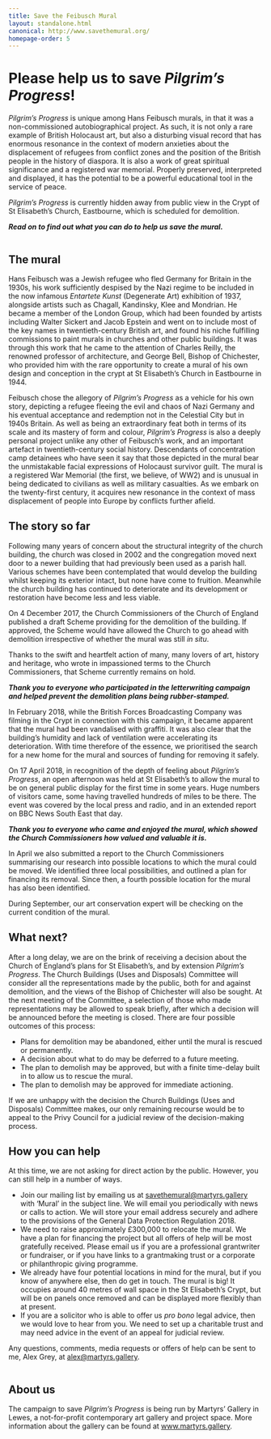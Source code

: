 ```yaml
---
title: Save the Feibusch Mural
layout: standalone.html
canonical: http://www.savethemural.org/
homepage-order: 5
---
```


# Please help us to save <cite>Pilgrim’s Progress</cite>!

<cite>Pilgrim&rsquo;s Progress</cite> is unique among Hans Feibusch murals, in that it was a non-commissioned autobiographical project. As such, it is not only a rare example of British Holocaust art, but also a disturbing visual record that has enormous resonance in the context of modern anxieties about the displacement of refugees from conflict zones and the position of the British people in the history of diaspora. It is also a work of great spiritual significance and a registered war memorial. Properly preserved, interpreted and displayed, it has the potential to be a powerful educational tool in the service of peace.

<cite>Pilgrim&rsquo;s Progress</cite> is currently hidden away from public view in the Crypt of St Elisabeth&rsquo;s Church, Eastbourne, which is scheduled for demolition.

***Read on to find out what you can do to help us save the mural.***

<img src="https://www.martyrs.gallery/images/illustrations/savethemural.jpg" alt="">

## The mural

Hans Feibusch was a Jewish refugee who fled Germany for Britain in the 1930s, his work sufficiently despised by the Nazi regime to be included in the now infamous <cite>Entartete Kunst</cite> (Degenerate Art) exhibition of 1937, alongside artists such as Chagall, Kandinsky, Klee and Mondrian. He became a member of the London Group, which had been founded by artists including Walter Sickert and Jacob Epstein and went on to include most of the key names in twentieth-century British art, and found his niche fulfilling commissions to paint murals in churches and other public buildings. It was through this work that he came to the attention of Charles Reilly, the renowned professor of architecture, and George Bell, Bishop of Chichester, who provided him with the rare opportunity to create a mural of his own design and conception in the crypt at St Elisabeth&rsquo;s Church in Eastbourne in 1944.

Feibusch chose the allegory of <cite>Pilgrim&rsquo;s Progress</cite> as a vehicle for his own story, depicting a refugee fleeing the evil and chaos of Nazi Germany and his eventual acceptance and redemption not in the Celestial City but in 1940s Britain. As well as being an extraordinary feat both in terms of its scale and its mastery of form and colour, <cite>Pilgrim&rsquo;s Progress</cite> is also a deeply personal project unlike any other of Feibusch&rsquo;s work, and an important artefact in twentieth-century social history. Descendants of concentration camp detainees who have seen it say that those depicted in the mural bear the unmistakable facial expressions of Holocaust survivor guilt. The mural is a registered War Memorial (the first, we believe, of WW2) and is unusual in being dedicated to civilians as well as military casualties. As we embark on the twenty-first century, it acquires new resonance in the context of mass displacement of people into Europe by conflicts further afield.

## The story so far

Following many years of concern about the structural integrity of the church building, the church was closed in 2002 and the congregation moved next door to a newer building that had previously been used as a parish hall. Various schemes have been contemplated that would develop the building whilst keeping its exterior intact, but none have come to fruition. Meanwhile the church building has continued to deteriorate and its development or restoration have become less and less viable.

On 4 December 2017, the Church Commissioners of the Church of England published a draft Scheme providing for the demolition of the building. If approved, the Scheme would have allowed the Church to go ahead with demolition irrespective of whether the mural was still <i>in situ</i>.

Thanks to the swift and heartfelt action of many, many lovers of art, history and heritage, who wrote in impassioned terms to the Church Commissioners, that Scheme currently remains on hold.

***Thank you to everyone who participated in the letterwriting campaign and helped prevent the demolition plans being rubber-stamped.***

In February 2018, while the British Forces Broadcasting Company was filming in the Crypt in connection with this campaign, it became apparent that the mural had been vandalised with graffiti. It was also clear that the building&rsquo;s humidity and lack of ventilation were accelerating its deterioration. With time therefore of the essence, we prioritised the search for a new home for the mural and sources of funding for removing it safely.

On 17 April 2018, in recognition of the depth of feeling about <cite>Pilgrim&rsquo;s Progress</cite>, an open afternoon was held at St Elisabeth&rsquo;s to allow the mural to be on general public display for the first time in some years. Huge numbers of visitors came, some having travelled hundreds of miles to be there. The event was covered by the local press and radio, and in an extended report on BBC News South East that day.

***Thank you to everyone who came and enjoyed the mural, which showed the Church Commissioners how valued and valuable it is.***

In April we also submitted a report to the Church Commissioners summarising our research into possible locations to which the mural could be moved. We identified three local possibilities, and outlined a plan for financing its removal. Since then, a fourth possible location for the mural has also been identified.

During September, our art conservation expert will be checking on the current condition of the mural.

## What next?

After a long delay, we are on the brink of receiving a decision about the Church of England&rsquo;s plans for St Elisabeth&rsquo;s, and by extension <cite>Pilgrim&rsquo;s Progress</cite>. The Church Buildings (Uses and Disposals) Committee will consider all the representations made by the public, both for and against demolition, and the views of the Bishop of Chichester will also be sought. At the next meeting of the Committee, a selection of those who made representations may be allowed to speak briefly, after which a decision will be announced before the meeting is closed. There are four possible outcomes of this process:

* Plans for demolition may be abandoned, either until the mural is rescued or permanently.
* A decision about what to do may be deferred to a future meeting.
* The plan to demolish may be approved, but with a finite time-delay built in to allow us to rescue the mural.
* The plan to demolish may be approved for immediate actioning.

If we are unhappy with the decision the Church Buildings (Uses and Disposals) Committee makes, our only remaining recourse would be to appeal to the Privy Council for a judicial review of the decision-making process.

## How you can help

At this time, we are not asking for direct action by the public. However, you can still help in a number of ways.

* Join our mailing list by emailing us at <a href="mailto:savethemural@martyrs.gallery">savethemural@martyrs.gallery</a> with &lsquo;Mural&rsquo; in the subject line. We will email you periodically with news or calls to action. We will store your email address securely and adhere to the provisions of the General Data Protection Regulation 2018.
* We need to raise approximately £300,000 to relocate the mural. We have a plan for financing the project but all offers of help will be most gratefully received. Please email us if you are a professional grantwriter or fundraiser, or if you have links to a grantmaking trust or a corporate or philanthropic giving programme.
* We already have four potential locations in mind for the mural, but if you know of anywhere else, then do get in touch. The mural is big! It occupies around 40 metres of wall space in the St Elisabeth&rsquo;s Crypt, but will be on panels once removed and can be displayed more flexibly than at present.
* If you are a solicitor who is able to offer us <i>pro bono</i> legal advice, then we would love to hear from you. We need to set up a charitable trust and may need advice in the event of an appeal for judicial review.

Any questions, comments, media requests or offers of help can be sent to me, Alex Grey, at <a href="mailto:alex@martyrs.gallery">alex@martyrs.gallery</a>.

<img src="https://www.martyrs.gallery/images/feibuschimagestrip.jpg" alt="">

## About us
The campaign to save <cite>Pilgrim&rsquo;s Progress</cite> is being run by Martyrs&rsquo; Gallery in Lewes, a not-for-profit contemporary art gallery and project space. More information about the gallery can be found at <a href="https://www.martyrs.gallery">www.martyrs.gallery</a>.
